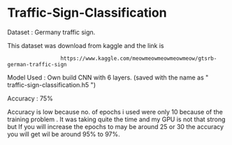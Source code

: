 # Traffic-Sign-Classification



Dataset : Germany  traffic sign.

This dataset was download from kaggle and the link is 


				     https://www.kaggle.com/meowmeowmeowmeowmeow/gtsrb-german-traffic-sign



Model Used : Own build CNN with 6 layers. (saved with the name as " traffic-sign-classification.h5 ")

Accuracy : 75% 

Accuracy is low because no. of epochs i used were only 10 because of the training problem . It was taking quite the time and my GPU is not that strong but If you will increase the epochs to may be around 25 or 30 the accuracy you will get wil be around 95% to 97%.


